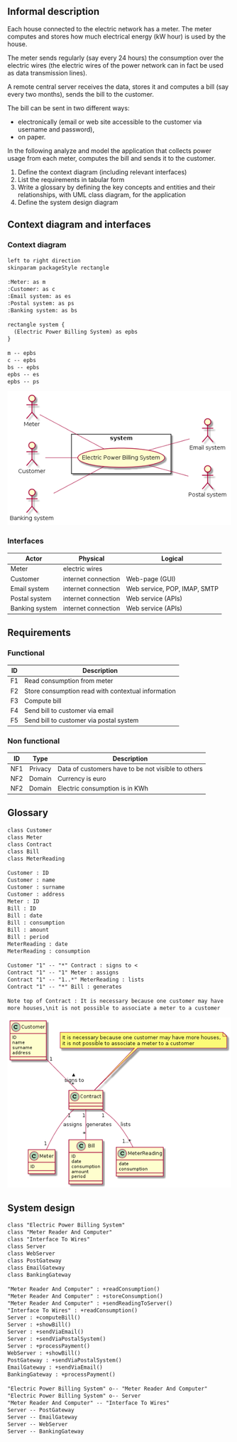 ## Informal description

Each house connected to the electric network has a meter. The meter computes and stores how much electrical energy (kW hour) is used by the house.

The meter sends regularly (say every 24 hours) the consumption over the electric wires (the electric wires of the power network can in fact be used as data transmission lines).

A remote central server receives the data, stores it and computes a bill (say every two months), sends the bill to the customer.

The bill can be sent in two different ways:

* electronically (email or web site accessible to the customer via username and password),
* on paper.

In the following analyze and model the application that collects power usage from each meter, computes the bill and sends it to the customer.

1. Define the context diagram (including relevant interfaces)
2. List the requirements in tabular form
3. Write a glossary by defining the key concepts and entities and their relationships, with UML class diagram, for the application
4. Define the system design diagram


## Context diagram and interfaces

### Context diagram

```plantuml
left to right direction
skinparam packageStyle rectangle

:Meter: as m
:Customer: as c
:Email system: as es
:Postal system: as ps
:Banking system: as bs

rectangle system {
  (Electric Power Billing System) as epbs
}

m -- epbs
c -- epbs
bs -- epbs
epbs -- es
epbs -- ps
```
![context diagram](pictures/context_diagram.png)

### Interfaces

| Actor          | Physical            | Logical                      |
| -------------- | ------------------- | ---------------------------- |
| Meter          | electric wires      |                              |
| Customer       | internet connection | Web-page (GUI)               |
| Email system   | internet connection | Web service, POP, IMAP, SMTP |
| Postal system  | internet connection | Web service (APIs)           |
| Banking system | internet connection | Web service (APIs)           |


## Requirements

### Functional
| ID | Description                                        |
|:--:| -------------------------------------------------- |
| F1 | Read consumption from meter                        |
| F2 | Store consumption read with contextual information |
| F3 | Compute bill                						  |
| F4 | Send bill to customer via email 				      |
| F5 | Send bill to customer via postal system            |

### Non functional
| ID  | Type    | Description 										 |
|:---:|:-------:| -------------------------------------------------- |
| NF1 | Privacy | Data of customers have to be not visible to others | 
| NF2 | Domain  | Currency is euro 									 |
| NF2 | Domain  | Electric consumption is in KWh 					 |


## Glossary

```plantuml
class Customer
class Meter
class Contract
class Bill
class MeterReading

Customer : ID
Customer : name
Customer : surname
Customer : address
Meter : ID
Bill : ID
Bill : date
Bill : consumption
Bill : amount
Bill : period
MeterReading : date
MeterReading : consumption

Customer "1" -- "*" Contract : signs to <
Contract "1" -- "1" Meter : assigns
Contract "1" -- "1..*" MeterReading : lists
Contract "1" -- "*" Bill : generates

Note top of Contract : It is necessary because one customer may have more houses,\nit is not possible to associate a meter to a customer
```
![glossary](pictures/glossary.png)


## System design
```plantuml
class "Electric Power Billing System"
class "Meter Reader And Computer"
class "Interface To Wires"
class Server
class WebServer
class PostGateway
class EmailGateway
class BankingGateway

"Meter Reader And Computer" : +readConsumption()
"Meter Reader And Computer" : +storeConsumption()
"Meter Reader And Computer" : +sendReadingToServer()
"Interface To Wires" : +readConsumption()
Server : +computeBill()
Server : +showBill()
Server : +sendViaEmail()
Server : +sendViaPostalSystem()
Server : +processPayment()
WebServer : +showBill()
PostGateway : +sendViaPostalSystem()
EmailGateway : +sendViaEmail()
BankingGateway : +processPayment()

"Electric Power Billing System" o-- "Meter Reader And Computer"
"Electric Power Billing System" o-- Server
"Meter Reader And Computer" -- "Interface To Wires"
Server -- PostGateway
Server -- EmailGateway
Server -- WebServer
Server -- BankingGateway
```


